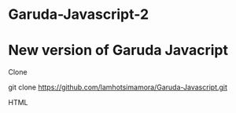 # Garuda-Javascript-2

# New version of Garuda Javacript


Clone 

git clone https://github.com/lamhotsimamora/Garuda-Javascript.git


HTML
<script type="text/javascript" src="src/garuda.js"></script>


